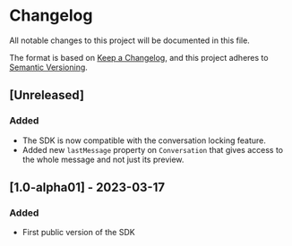 # Changelog

All notable changes to this project will be documented in this file.

The format is based on [Keep a Changelog](https://keepachangelog.com/en/1.0.0/), and this project adheres to [Semantic Versioning](https://semver.org/spec/v2.0.0.html).

## [Unreleased]

### Added

- The SDK is now compatible with the conversation locking feature.
- Added new `lastMessage` property on `Conversation` that gives access to the whole message and not just its preview.

## [1.0-alpha01] - 2023-03-17

### Added

- First public version of the SDK
